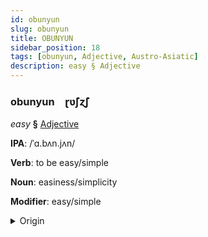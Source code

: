 ```yaml
---
id: obunyun
slug: obunyun
title: OBUNYUN
sidebar_position: 18
tags: [obunyun, Adjective, Austro-Asiatic]
description: easy § Adjective
---
```


### obunyun&emsp;<span kind="abugida">ɽʋ̃ʃɀ̃ʃ</span>

*easy* **§** [Adjective](../../tags/Adjective)

**IPA**: /ˈɑ.bʌn.jʌn/

**Verb**: to be easy/simple

**Noun**: easiness/simplicity

**Modifier**: easy/simple

<details>
    <summary>Origin</summary>
    Sora apəŋjəŋ [apəŋjəŋ]<br/>
    <em>Austro-Asiatic Language Family</em>
</details>
